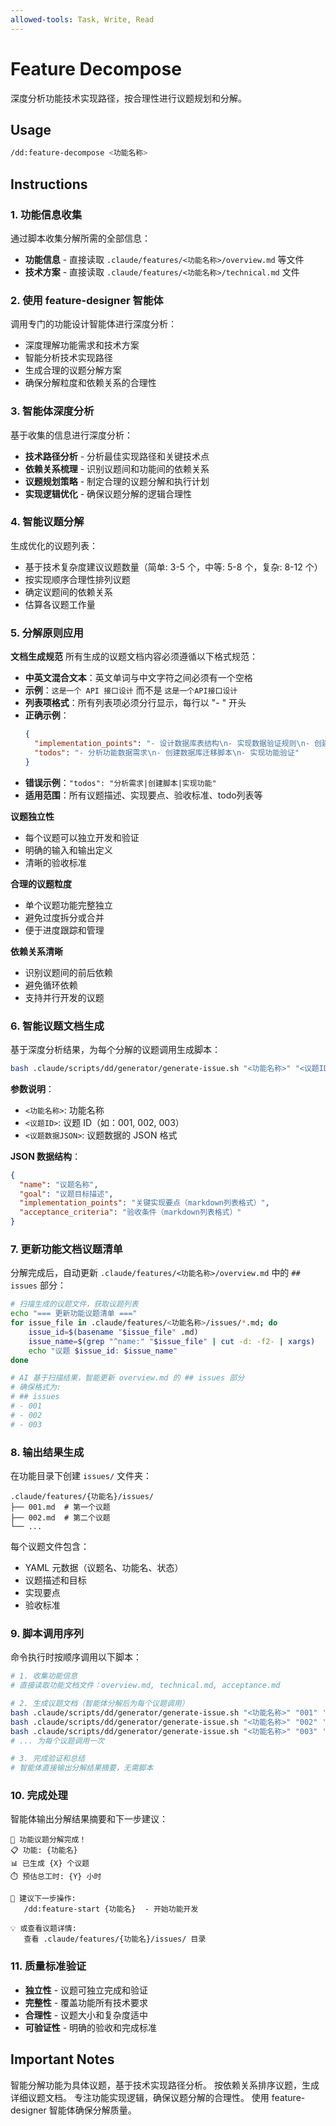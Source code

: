 ```yaml
---
allowed-tools: Task, Write, Read
---
```


# Feature Decompose

深度分析功能技术实现路径，按合理性进行议题规划和分解。

## Usage

```bash
/dd:feature-decompose <功能名称>
```

## Instructions

### 1. 功能信息收集

通过脚本收集分解所需的全部信息：

- **功能信息** - 直接读取 `.claude/features/<功能名称>/overview.md` 等文件
- **技术方案** - 直接读取 `.claude/features/<功能名称>/technical.md` 文件

### 2. 使用 feature-designer 智能体

调用专门的功能设计智能体进行深度分析：
- 深度理解功能需求和技术方案
- 智能分析技术实现路径
- 生成合理的议题分解方案
- 确保分解粒度和依赖关系的合理性

### 3. 智能体深度分析

基于收集的信息进行深度分析：

- **技术路径分析** - 分析最佳实现路径和关键技术点
- **依赖关系梳理** - 识别议题间和功能间的依赖关系
- **议题规划策略** - 制定合理的议题分解和执行计划
- **实现逻辑优化** - 确保议题分解的逻辑合理性

### 4. 智能议题分解

生成优化的议题列表：

- 基于技术复杂度建议议题数量（简单: 3-5 个，中等: 5-8 个，复杂: 8-12 个）
- 按实现顺序合理性排列议题
- 确定议题间的依赖关系
- 估算各议题工作量

### 5. 分解原则应用

**文档生成规范**
所有生成的议题文档内容必须遵循以下格式规范：

- **中英文混合文本**：英文单词与中文字符之间必须有一个空格
- **示例**：`这是一个 API 接口设计` 而不是 `这是一个API接口设计`
- **列表项格式**：所有列表项必须分行显示，每行以 "- " 开头
- **正确示例**：
  ```json
  {
    "implementation_points": "- 设计数据库表结构\n- 实现数据验证规则\n- 创建数据库索引",
    "todos": "- 分析功能数据需求\n- 创建数据库迁移脚本\n- 实现功能验证"
  }
  ```
- **错误示例**：`"todos": "分析需求|创建脚本|实现功能"`
- **适用范围**：所有议题描述、实现要点、验收标准、todo列表等

**议题独立性**
- 每个议题可以独立开发和验证
- 明确的输入和输出定义
- 清晰的验收标准

**合理的议题粒度**
- 单个议题功能完整独立
- 避免过度拆分或合并
- 便于进度跟踪和管理

**依赖关系清晰**
- 识别议题间的前后依赖
- 避免循环依赖
- 支持并行开发的议题

### 6. 智能议题文档生成

基于深度分析结果，为每个分解的议题调用生成脚本：

```bash
bash .claude/scripts/dd/generator/generate-issue.sh "<功能名称>" "<议题ID>" '<议题数据JSON>'
```

**参数说明**：

- `<功能名称>`: 功能名称
- `<议题ID>`: 议题 ID（如：001, 002, 003）
- `<议题数据JSON>`: 议题数据的 JSON 格式

**JSON 数据结构**：

```json
{
  "name": "议题名称",
  "goal": "议题目标描述",
  "implementation_points": "关键实现要点（markdown列表格式）",
  "acceptance_criteria": "验收条件（markdown列表格式）"
}
```

### 7. 更新功能文档议题清单

分解完成后，自动更新 `.claude/features/<功能名称>/overview.md` 中的 `## issues` 部分：

```bash
# 扫描生成的议题文件，获取议题列表
echo "=== 更新功能议题清单 ==="
for issue_file in .claude/features/<功能名称>/issues/*.md; do
    issue_id=$(basename "$issue_file" .md)
    issue_name=$(grep "^name:" "$issue_file" | cut -d: -f2- | xargs)
    echo "议题 $issue_id: $issue_name"
done

# AI 基于扫描结果，智能更新 overview.md 的 ## issues 部分
# 确保格式为:
# ## issues
# - 001
# - 002
# - 003
```

### 8. 输出结果生成

在功能目录下创建 `issues/` 文件夹：

```
.claude/features/{功能名}/issues/
├── 001.md  # 第一个议题
├── 002.md  # 第二个议题
└── ...
```

每个议题文件包含：

- YAML 元数据（议题名、功能名、状态）
- 议题描述和目标
- 实现要点
- 验收标准

### 9. 脚本调用序列

命令执行时按顺序调用以下脚本：

```bash
# 1. 收集功能信息
# 直接读取功能文档文件：overview.md, technical.md, acceptance.md

# 2. 生成议题文档（智能体分解后为每个议题调用）
bash .claude/scripts/dd/generator/generate-issue.sh "<功能名称>" "001" '<议题1_json>'
bash .claude/scripts/dd/generator/generate-issue.sh "<功能名称>" "002" '<议题2_json>'
bash .claude/scripts/dd/generator/generate-issue.sh "<功能名称>" "003" '<议题3_json>'
# ... 为每个议题调用一次

# 3. 完成验证和总结
# 智能体直接输出分解结果摘要，无需脚本
```

### 10. 完成处理

智能体输出分解结果摘要和下一步建议：

```
🎯 功能议题分解完成！
📋 功能: {功能名}
📊 已生成 {X} 个议题
⏱️ 预估总工时: {Y} 小时

📝 建议下一步操作:
   /dd:feature-start {功能名}  - 开始功能开发

💡 或查看议题详情:
   查看 .claude/features/{功能名}/issues/ 目录
```

### 11. 质量标准验证

- **独立性** - 议题可独立完成和验证
- **完整性** - 覆盖功能所有技术要求
- **合理性** - 议题大小和复杂度适中
- **可验证性** - 明确的验收和完成标准

## Important Notes

智能分解功能为具体议题，基于技术实现路径分析。
按依赖关系排序议题，生成详细议题文档。
专注功能实现逻辑，确保议题分解的合理性。
使用 feature-designer 智能体确保分解质量。